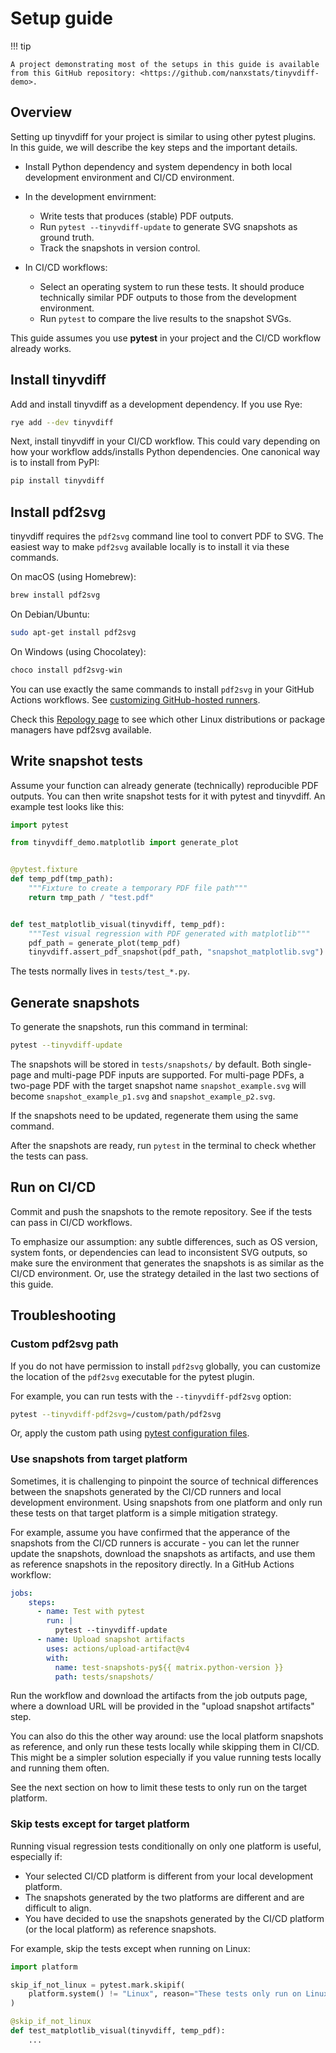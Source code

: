 # Setup guide

!!! tip

    A project demonstrating most of the setups in this guide is available
    from this GitHub repository: <https://github.com/nanxstats/tinyvdiff-demo>.

## Overview

Setting up tinyvdiff for your project is similar to using other
pytest plugins. In this guide, we will describe the key steps and
the important details.

- Install Python dependency and system dependency in both
  local development environment and CI/CD environment.

- In the development envirnment:

    - Write tests that produces (stable) PDF outputs.
    - Run `pytest --tinyvdiff-update` to generate SVG snapshots as ground truth.
    - Track the snapshots in version control.

- In CI/CD workflows:

    - Select an operating system to run these tests. It should produce
      technically similar PDF outputs to those from the development environment.
    - Run `pytest` to compare the live results to the snapshot SVGs.

This guide assumes you use **pytest** in your project and the CI/CD workflow
already works.

## Install tinyvdiff

Add and install tinyvdiff as a development dependency. If you use Rye:

```bash
rye add --dev tinyvdiff
```

Next, install tinyvdiff in your CI/CD workflow. This could vary depending on
how your workflow adds/installs Python dependencies. One canonical way
is to install from PyPI:

```bash
pip install tinyvdiff
```

## Install pdf2svg

tinyvdiff requires the `pdf2svg` command line tool to convert PDF to SVG.
The easiest way to make `pdf2svg` available locally is to install it via
these commands.

On macOS (using Homebrew):

```bash
brew install pdf2svg
```

On Debian/Ubuntu:

```bash
sudo apt-get install pdf2svg
```

On Windows (using Chocolatey):

```bash
choco install pdf2svg-win
```

You can use exactly the same commands to install `pdf2svg` in your
GitHub Actions workflows. See [customizing GitHub-hosted
runners](https://docs.github.com/en/actions/using-github-hosted-runners/using-github-hosted-runners/customizing-github-hosted-runners).

Check this [Repology page](https://repology.org/project/pdf2svg/versions) to see
which other Linux distributions or package managers have pdf2svg available.

## Write snapshot tests

Assume your function can already generate (technically) reproducible PDF
outputs. You can then write snapshot tests for it with pytest and tinyvdiff.
An example test looks like this:

```python
import pytest

from tinyvdiff_demo.matplotlib import generate_plot


@pytest.fixture
def temp_pdf(tmp_path):
    """Fixture to create a temporary PDF file path"""
    return tmp_path / "test.pdf"


def test_matplotlib_visual(tinyvdiff, temp_pdf):
    """Test visual regression with PDF generated with matplotlib"""
    pdf_path = generate_plot(temp_pdf)
    tinyvdiff.assert_pdf_snapshot(pdf_path, "snapshot_matplotlib.svg")
```

The tests normally lives in `tests/test_*.py`.

## Generate snapshots

To generate the snapshots, run this command in terminal:

```bash
pytest --tinyvdiff-update
```

The snapshots will be stored in `tests/snapshots/` by default.
Both single-page and multi-page PDF inputs are supported.
For multi-page PDFs, a two-page PDF with the target snapshot name
`snapshot_example.svg` will become `snapshot_example_p1.svg` and
`snapshot_example_p2.svg`.

If the snapshots need to be updated, regenerate them using the same command.

After the snapshots are ready, run `pytest` in the terminal to check whether
the tests can pass.

## Run on CI/CD

Commit and push the snapshots to the remote repository.
See if the tests can pass in CI/CD workflows.

To emphasize our assumption: any subtle differences, such as OS version,
system fonts, or dependencies can lead to inconsistent SVG outputs,
so make sure the environment that generates the snapshots is as similar
as the CI/CD environment. Or, use the strategy detailed in the last
two sections of this guide.

## Troubleshooting

### Custom pdf2svg path

If you do not have permission to install `pdf2svg` globally, you can customize
the location of the `pdf2svg` executable for the pytest plugin.

For example, you can run tests with the `--tinyvdiff-pdf2svg` option:

```bash
pytest --tinyvdiff-pdf2svg=/custom/path/pdf2svg
```

Or, apply the custom path using [pytest configuration
files](https://docs.pytest.org/en/stable/reference/customize.html).

### Use snapshots from target platform

Sometimes, it is challenging to pinpoint the source of technical differences
between the snapshots generated by the CI/CD runners and local development
environment. Using snapshots from one platform and only run these tests on
that target platform is a simple mitigation strategy.

For example, assume you have confirmed that the apperance of the snapshots
from the CI/CD runners is accurate - you can let the runner update the snapshots,
download the snapshots as artifacts, and use them as reference snapshots
in the repository directly. In a GitHub Actions workflow:

```yaml
jobs:
    steps:
      - name: Test with pytest
        run: |
          pytest --tinyvdiff-update
      - name: Upload snapshot artifacts
        uses: actions/upload-artifact@v4
        with:
          name: test-snapshots-py${{ matrix.python-version }}
          path: tests/snapshots/
```

Run the workflow and download the artifacts from the job outputs page,
where a download URL will be provided in the "upload snapshot artifacts" step.

You can also do this the other way around: use the local platform
snapshots as reference, and only run these tests locally while skipping
them in CI/CD. This might be a simpler solution especially if you value
running tests locally and running them often.

See the next section on how to limit these tests to only run on the
target platform.

### Skip tests except for target platform

Running visual regression tests conditionally on only one platform is useful,
especially if:

- Your selected CI/CD platform is different from your local development platform.
- The snapshots generated by the two platforms are different and
  are difficult to align.
- You have decided to use the snapshots generated by the CI/CD platform
  (or the local platform) as reference snapshots.

For example, skip the tests except when running on Linux:

```python
import platform

skip_if_not_linux = pytest.mark.skipif(
    platform.system() != "Linux", reason="These tests only run on Linux"
)

@skip_if_not_linux
def test_matplotlib_visual(tinyvdiff, temp_pdf):
    ...
```
